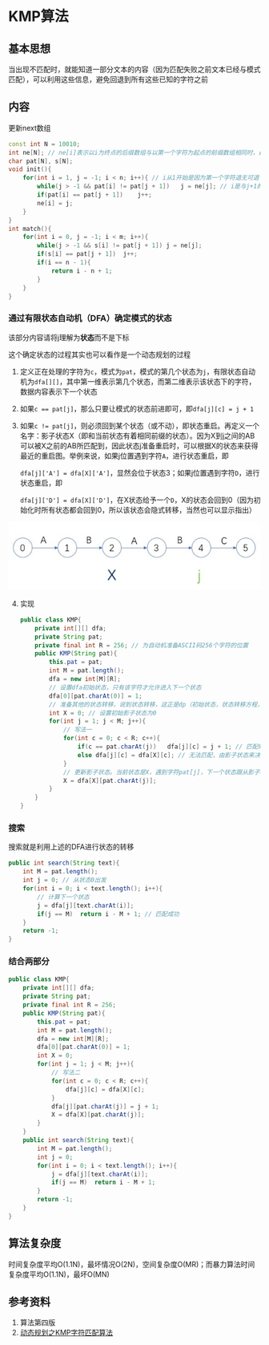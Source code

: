 # KMP算法

## 基本思想

当出现不匹配时，就能知道一部分文本的内容（因为匹配失败之前文本已经与模式匹配），可以利用这些信息，避免回退到所有这些已知的字符之前

## 内容

更新next数组

```c++
const int N = 10010;
int ne[N]; // ne[i]表示以i为终点的后缀数组与以第一个字符为起点的前缀数组相同时，最大的长度
char pat[N], s[N];
void init(){
    for(int i = 1, j = -1; i < n; i++){ // i从1开始是因为第一个字符退无可退
        while(j > -1 && pat[i] != pat[j + 1])	j = ne[j]; // i是与j+1的字符进行匹配的，尝试让j回退直到能匹配或者j退无可退
        if(pat[i] == pat[j + 1])	j++;
        ne[i] = j;
    }
}
int match(){
    for(int i = 0, j = -1; i < m; i++){
        while(j > -1 && s[i] != pat[j + 1])	j = ne[j];
        if(s[i] == pat[j + 1])	j++;
        if(i == n - 1){
            return i - n + 1;
        }
    }
}
```

### 通过有限状态自动机（DFA）确定模式的状态

该部分内容请将j理解为**状态**而不是下标

这个确定状态的过程其实也可以看作是一个动态规划的过程

1. 定义正在处理的字符为`c`，模式为`pat`，模式的第几个状态为`j`，有限状态自动机为`dfa[][]`，其中第一维表示第几个状态，而第二维表示该状态下的字符，数据内容表示下一个状态

2. 如果`c == pat[j]`，那么只要让模式的状态前进即可，即`dfa[j][c] = j + 1`

3. 如果`c != pat[j]`，则必须回到某个状态（或不动），即状态重启。再定义一个名字：影子状态X（即和当前状态有着相同前缀的状态）。因为X到j之间的AB可以被X之前的AB所匹配到，因此状态j准备重启时，可以根据X的状态来获得最近的重启图。举例来说，如果j位置遇到字符`A`，进行状态重启，即

   `dfa[j]['A'] = dfa[X]['A']`，显然会位于状态3；如果j位置遇到字符`D`，进行状态重启，即

   `dfa[j]['D'] = dfa[X]['D']`，在X状态给予一个`D`，X的状态会回到0（因为初始化时所有状态都会回到0，所以该状态会隐式转移，当然也可以显示指出）

![DFA](img/DFA.jpg)

4. 实现

   ```java
   public class KMP{
       private int[][] dfa;
       private String pat;
       private final int R = 256; // 为自动机准备ASCII码256个字符的位置
       public KMP(String pat){
           this.pat = pat;
           int M = pat.length();
           dfa = new int[M][R];
           // 设置dfa初始状态，只有该字符才允许进入下一个状态
           dfa[0][pat.charAt(0)] = 1;
           // 准备其他的状态转移，说到状态转移，这正是dp（初始状态，状态转移方程，最优解）
           int X = 0; // 设置初始影子状态为0
           for(int j = 1; j < M; j++){
               // 写法一
               for(int c = 0; c < R; c++){
                   if(c == pat.charAt(j))	dfa[j][c] = j + 1; // 匹配时只需要前进
                   else	dfa[j][c] = dfa[X][c]; // 无法匹配，由影子状态来决定下一个转移
               }
               // 更新影子状态。当前状态是X，遇到字符pat[j]，下一个状态跟从影子状态的转移
               X = dfa[X][pat.charAt(j)];
           }
       }
   }
   ```

   

### 搜索

搜索就是利用上述的DFA进行状态的转移

```java
public int search(String text){
    int M = pat.length();
    int j = 0; // 从状态0出发
    for(int i = 0; i < text.length(); i++){
        // 计算下一个状态
        j = dfa[j][text.charAt(i)];
        if(j == M)	return i - M + 1; // 匹配成功
    }
    return -1;
}
```

### 结合两部分

```java
public class KMP{
    private int[][] dfa;
    private String pat;
    private final int R = 256;
    public KMP(String pat){
        this.pat = pat;
        int M = pat.length();
        dfa = new int[M][R];
        dfa[0][pat.charAt(0)] = 1;
        int X = 0;
        for(int j = 1; j < M; j++){
            // 写法二
            for(int c = 0; c < R; c++){
                dfa[j][c] = dfa[X][c];
            }
            dfa[j][pat.charAt(j)] = j + 1;
            X = dfa[X][pat.charAt(j)];
        }
    }
    public int search(String text){
        int M = pat.length();
        int j = 0;
        for(int i = 0; i < text.length(); i++){
            j = dfa[j][text.charAt(i)];
            if(j == M)	return i - M + 1;
        }
        return -1;
    }
}
```



## 算法复杂度

时间复杂度平均O(1.1N)，最坏情况O(2N)，空间复杂度O(MR)；而暴力算法时间复杂度平均O(1.1N)，最坏O(MN)

## 参考资料

1. 算法第四版
2. [动态规划之KMP字符匹配算法](https://labuladong.gitbook.io/algo/dong-tai-gui-hua-xi-lie/dong-tai-gui-hua-zhi-kmp-zi-fu-pi-pei-suan-fa#yi-kmp-suan-fa-gai-shu)



